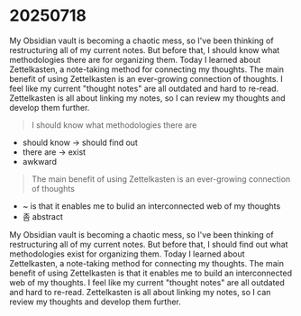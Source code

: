# 20250718

My Obsidian vault is becoming a chaotic mess, so I've been thinking of restructuring all of my current notes. But before that, I should know what methodologies there are for organizing them. Today I learned about Zettelkasten, a note-taking method for connecting my thoughts.
The main benefit of using Zettelkasten is an ever-growing connection of thoughts. I feel like my current "thought notes" are all outdated and hard to re-read. Zettelkasten is all about linking my notes, so I can review my thoughts and develop them further.

> I should know what methodologies there are
- should know → should find out
- there are → exist
- awkward

> The main benefit of using Zettelkasten is an ever-growing connection of thoughts
- ~ is that it enables me to bulid an interconnected web of my thoughts
- 좀 abstract

My Obsidian vault is becoming a chaotic mess, so I've been thinking of restructuring all of my current notes. But before that, I should find out what methodologies exist for organizing them. Today I learned about Zettelkasten, a note-taking method for connecting my thoughts.
The main benefit of using Zettelkasten is that it enables me to build an interconnected web of my thoughts. I feel like my current "thought notes" are all outdated and hard to re-read. Zettelkasten is all about linking my notes, so I can review my thoughts and develop them further.
